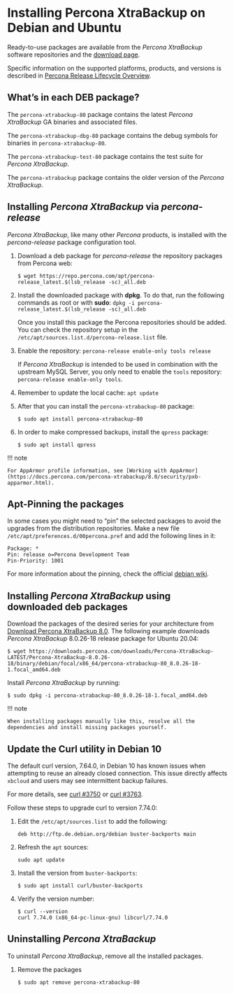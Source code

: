 # Installing Percona XtraBackup on Debian and Ubuntu

Ready-to-use packages are available from the *Percona XtraBackup* software
repositories and
the [download page](https://www.percona.com/downloads/XtraBackup/).

Specific information on the supported platforms, products, and versions is
described
in [Percona Release Lifecycle Overview](https://www.percona.com/services/policies/percona-software-platform-lifecycle#mysql).

## What’s in each DEB package?

The `percona-xtrabackup-80` package contains the latest *Percona
XtraBackup*
GA binaries and associated files.

The `percona-xtrabackup-dbg-80` package contains the debug symbols for
binaries in `percona-xtrabackup-80`.

The `percona-xtrabackup-test-80` package contains the test suite for
*Percona XtraBackup*.

The `percona-xtrabackup` package contains the older version of the
*Percona XtraBackup*.

## Installing *Percona XtraBackup* via *percona-release*

*Percona XtraBackup*, like many other *Percona* products, is installed
with the *percona-release* package configuration tool.

1. Download a deb package for *percona-release* the repository packages
    from Percona web:

    ```
    $ wget https://repo.percona.com/apt/percona-release_latest.$(lsb_release -sc)_all.deb
    ```

2. Install the downloaded package with **dpkg**. To do that, run the
    following commands as root or with **sudo**: `dpkg -i percona-release_latest.$(lsb_release -sc)_all.deb`
   
    Once you install this package the Percona repositories should be added. You
    can check the repository setup in the
    `/etc/apt/sources.list.d/percona-release.list` file.

3. Enable the repository: `percona-release enable-only tools release`

    If *Percona XtraBackup* is intended to be used in combination with
    the upstream MySQL Server, you only need to enable the `tools`
    repository: `percona-release enable-only tools`.

4. Remember to update the local cache: `apt update`


5. After that you can install the `percona-xtrabackup-80` package:

    ```
    $ sudo apt install percona-xtrabackup-80
    ```

6. In order to make compressed backups, install the `qpress` package:

    ```
    $ sudo apt install qpress
    ```

!!! note
 
    For AppArmor profile information, see [Working with AppArmor](https://docs.percona.com/percona-xtrabackup/8.0/security/pxb-apparmor.html).

## Apt-Pinning the packages

In some cases you might need to “pin” the selected packages to avoid the
upgrades from the distribution repositories. Make a new file
`/etc/apt/preferences.d/00percona.pref` and add the following lines in
it:

```
Package: *
Pin: release o=Percona Development Team
Pin-Priority: 1001
```

For more information about the pinning, check the official
[debian wiki](http://wiki.debian.org/AptPreferences).

## Installing *Percona XtraBackup* using downloaded deb packages

Download the packages of the desired series for your architecture
from [Download Percona XtraBackup 8.0](https://www.percona.com/downloads/XtraBackup/). The following
example downloads *Percona XtraBackup* 8.0.26-18 release package for Ubuntu
20.04:

```
$ wget https://downloads.percona.com/downloads/Percona-XtraBackup-LATEST/Percona-XtraBackup-8.0.26-18/binary/debian/focal/x86_64/percona-xtrabackup-80_8.0.26-18-1.focal_amd64.deb
```

Install *Percona XtraBackup* by running:

```
$ sudo dpkg -i percona-xtrabackup-80_8.0.26-18-1.focal_amd64.deb
```

!!! note
 
    When installing packages manually like this, resolve all the
    dependencies and install missing packages yourself.

## Update the Curl utility in Debian 10

The default curl version, 7.64.0, in Debian 10 has known issues when
attempting to reuse an already closed connection. This issue directly
affects `xbcloud` and users may see intermittent backup failures.

For more details,
see [curl #3750](https://github.com/curl/curl/issues/3750)
or [curl #3763](https://github.com/curl/curl/pull/3763).

Follow these steps to upgrade curl to version 7.74.0:

1. Edit the `/etc/apt/sources.list` to add the following:

    ```
    deb http://ftp.de.debian.org/debian buster-backports main
    ```

2. Refresh the `apt` sources:

    ```
    sudo apt update
    ```

3. Install the version from `buster-backports`:

    ```
    $ sudo apt install curl/buster-backports
    ```

4. Verify the version number:

    ```
    $ curl --version
    curl 7.74.0 (x86_64-pc-linux-gnu) libcurl/7.74.0
    ```

## Uninstalling *Percona XtraBackup*

To uninstall *Percona XtraBackup*, remove all the installed
packages.

1. Remove the packages

    ```
    $ sudo apt remove percona-xtrabackup-80
    ```
